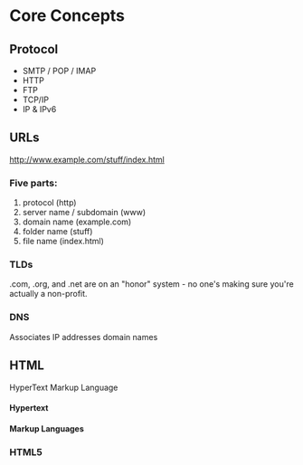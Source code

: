 Core Concepts
=================
Protocol
-----------

* SMTP / POP / IMAP
* HTTP
* FTP
* TCP/IP
* IP & IPv6

URLs
-----------
http://www.example.com/stuff/index.html
### Five parts:
1. protocol (http)
2. server name / subdomain (www)
3. domain name (example.com)
4. folder name (stuff)
5. file name (index.html)

### TLDs
.com, .org, and .net are on an "honor" system - no one's making sure you're actually a non-profit.
### DNS
Associates IP addresses domain names

HTML
----------
HyperText Markup Language
#### Hypertext
#### Markup Languages

### HTML5



